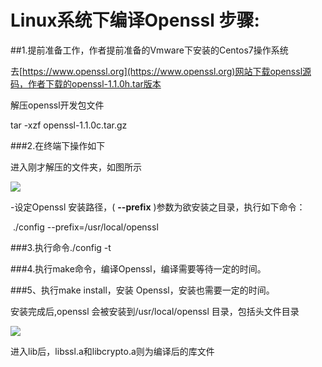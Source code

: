 #  Linux系统下编译Openssl 步骤:

##1.提前准备工作，作者提前准备的Vmware下安装的Centos7操作系统

去[https://www.openssl.org](https://www.openssl.org)网站下载openssl源码，作者下载的openssl-1.1.0h.tar版本

解压openssl开发包文件

 tar -xzf openssl-1.1.0c.tar.gz

###2.在终端下操作如下

进入刚才解压的文件夹，如图所示

![](http://om1c35wrq.bkt.clouddn.com/2018_4_4.png)



-设定Openssl 安装路径，( **--prefix** )参数为欲安装之目录，执行如下命令：

​     ./config --prefix=/usr/local/openssl

###3.执行命令./config -t

###4.执行make命令，编译Openssl，编译需要等待一定的时间。

###5、执行make install，安装 Openssl，安装也需要一定的时间。

安装完成后,openssl 会被安装到/usr/local/openssl 目录，包括头文件目录 

![](http://om1c35wrq.bkt.clouddn.com/1522819297%281%29.png)

进入lib后，libssl.a和libcrypto.a则为编译后的库文件